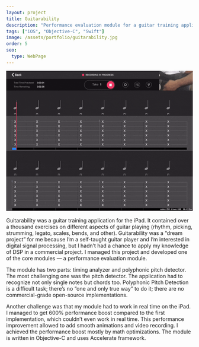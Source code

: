 ```yaml
---
layout: project
title: Guitarability
description: "Performance evaluation module for a guitar training application"
tags: ["iOS", "Objective-C", "Swift"]
image: /assets/portfolio/guitarability.jpg
order: 5
seo:
  type: WebPage
---
```


![Guitarability UI](/assets/portfolio/guitarability-animation.gif)


Guitarability was a guitar training application for the iPad. It contained over a thousand exercises on different aspects of guitar playing (rhythm, picking, strumming, legato, scales, bends, and other). Guitarability was a “dream project” for me because I’m a self-taught guitar player and I’m interested in digital signal processing, but I hadn’t had a chance to apply my knowledge of DSP in a commercial project. I managed this project and developed one of the core modules — a performance evaluation module.

The module has two parts: timing analyzer and polyphonic pitch detector. The most challenging one was the pitch detector. The application had to recognize not only single notes but chords too. Polyphonic Pitch Detection is a difficult task; there’s no “one and only true way” to do it; there are no commercial-grade open-source implementations.

Another challenge was that my module had to work in real time on the iPad. I managed to get 600% performance boost compared to the first implementation, which couldn’t even work in real time. This performance improvement allowed to add smooth animations and video recording. I achieved the performance boost mostly by math optimizations. The module is written in Objective-C and uses Accelerate framework.
